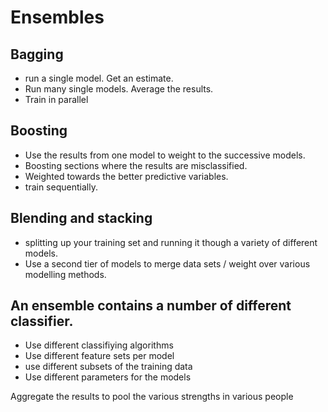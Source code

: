 # Ensembles

## Bagging 

- run a single model. Get an estimate. 
- Run many single models. Average the results.
- Train in parallel

## Boosting

- Use the results from one model to weight to the successive models.
- Boosting sections where the results are misclassified.
- Weighted towards the better predictive variables.
- train sequentially.

## Blending and stacking

- splitting up your training set and running it though a variety of different models. 
- Use a second tier of models to merge data sets / weight over various modelling methods. 

## An ensemble contains a number of different classifier.

- Use different classifiying algorithms
- Use different feature sets per model
- use different subsets of the training data
- Use different parameters for the models

Aggregate the results to pool the various strengths in various people
